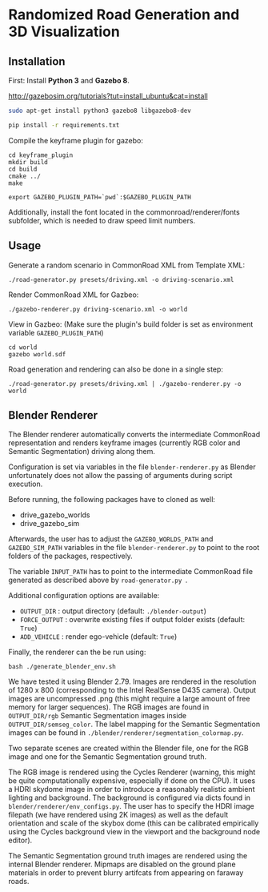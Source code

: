 # Randomized Road Generation and 3D Visualization

## Installation

First: Install **Python 3** and **Gazebo 8**.

http://gazebosim.org/tutorials?tut=install_ubuntu&cat=install

```sh
sudo apt-get install python3 gazebo8 libgazebo8-dev

pip install -r requirements.txt
```

Compile the keyframe plugin for gazebo:

```
cd keyframe_plugin
mkdir build
cd build
cmake ../
make

export GAZEBO_PLUGIN_PATH=`pwd`:$GAZEBO_PLUGIN_PATH
```

Additionally, install the font located in the commonroad/renderer/fonts subfolder, which is needed to draw speed limit numbers.

## Usage
Generate a random scenario in CommonRoad XML from Template XML:

```
./road-generator.py presets/driving.xml -o driving-scenario.xml
```

Render CommonRoad XML for Gazbeo:

```
./gazebo-renderer.py driving-scenario.xml -o world
```

View in Gazbeo:
(Make sure the plugin's build folder is set as environment variable `GAZEBO_PLUGIN_PATH`)

```
cd world
gazebo world.sdf
```

Road generation and rendering can also be done in a single step:

```
./road-generator.py presets/driving.xml | ./gazebo-renderer.py -o world
```

## Blender Renderer

The Blender renderer automatically converts the intermediate CommonRoad representation and renders keyframe images (currently RGB color and Semantic Segmentation) driving along them.

Configuration is set via variables in the file ```blender-renderer.py``` as Blender unfortunately does not allow the passing of arguments during script execution.

Before running, the following packages have to cloned as well:
- drive_gazebo_worlds
- drive_gazebo_sim

Afterwards, the user has to adjust the ```GAZEBO_WORLDS_PATH``` and ```GAZEBO_SIM_PATH``` variables in the file ```blender-renderer.py``` to point to the root folders of the packages, respectively. 

The variable ```INPUT_PATH``` has to point to the intermediate CommonRoad file generated as described above by ```road-generator.py ```.

Additional configuration options are available:
- ```OUTPUT_DIR``` : output directory (default: ```./blender-output```)
- ```FORCE_OUTPUT``` : overwrite existing files if output folder exists (default: ```True```)
- ```ADD_VEHICLE``` : render ego-vehicle (default: ```True```)

Finally, the renderer can the be run using:
```
bash ./generate_blender_env.sh
```

We have tested it using Blender 2.79. Images are rendered in the resolution of 1280 x 800 (corresponding to the Intel RealSense D435 camera). Output images are uncompressed .png (this might require a large amount of free memory for larger sequences). The RGB images are found in ```OUTPUT_DIR/rgb``` Semantic Segmentation images inside ```OUTPUT_DIR/semseg_color```.  The label mapping for the Semantic Segmentation images can be found in ```./blender/renderer/segmentation_colormap.py```.

Two separate scenes are created within the Blender file, one for the RGB image and one for the Semantic Segmentation ground truth.

The RGB image is rendered using the Cycles Renderer (warning, this might be quite computationally expensive, especially if done on the CPU). It uses a HDRI skydome image in order to introduce a reasonably realistic ambient lighting and background. The background is configured via dicts found in ```blender/renderer/env_configs.py```. 
The user has to specify the HDRI image filepath (we have rendered using 2K images) as well as the default orientation and scale of the skybox dome (this can be calibrated empirically using the Cycles background view in the viewport and the background node editor).

The Semantic Segmentation ground truth images are rendered using the internal Blender renderer. Mipmaps are disabled on the ground plane materials in order to prevent blurry artifcats from appearing on faraway roads. 